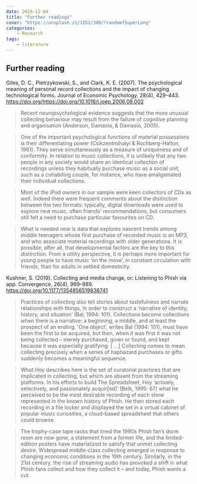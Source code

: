 ```yaml
---
date: 2020-12-04
title: "Further readings"
cover: "https://unsplash.it/1152/300/?random?SuperLong"
categories: 
    - Research
tags:
    - literature
---
```


## Further reading


Giles, D. C., Pietrzykowski, S., and Clark, K. E. (2007). The psychological meaning of personal record collections and the impact of changing technological forms. Journal of Economic Psychology, 28(4), 429–443. https://doi.org/https://doi.org/10.1016/j.joep.2006.08.002

> Recent neuropsychological evidence suggests that the more unusual collecting behaviour may result
from the failure of cognitive planning and organisation (Anderson, Damasio, & Damasio,
2005). 

> One of the important psychological functions of material possessions is their differentiating power (Csikzentmihalyi & Rochberg-Halton, 1981). They serve simultaneously
as a measure of uniqueness and of conformity. In relation to music collections, it is unlikely that any two people in any society would share an identical collection of recordings
unless they habitually purchase music as a social unit, such as a cohabiting couple, for
instance, who have amalgamated their individual collections.

> Most of the iPod owners in our sample were keen collectors of CDs as well. Indeed there
were frequent comments about the distinction between the two formats: typically, digital
downloads were used to explore new music, often friends’ recommendations, but consumers still felt a need to purchase particular favourites on CD. 

> What is needed now is data that explores nascent trends among middle teenagers whose
first purchase of recorded music is an MP3, and who associate material recordings with
older generations. It is possible, after all, that developmental factors are the key to this
distinction. From a utility perspective, it is perhaps more important for young people to
have music ‘on the move’, in constant circulation with friends, than for adults in settled
domesticity.

Kushner, S. (2019). Collecting and media change, or: Listening to Phish via app. Convergence, 26(4), 969–989. https://doi.org/10.1177/1354856519838741


>Practices of collecting also tell stories about tastefulness and narrate relationships with things,
in order to construct a ‘narrative of identity, history, and situation’ (Bal, 1994: 101). Collections
become collections when there is a narrative: a beginning, a middle, and at least the prospect of an
ending. ‘One object’, writes Bal (1994: 101),
must have been the first to be acquired, but then, when it was first it was not being collected – merely
purchased, given or found, and kept because it was especially gratifying. [ ...] Collecting comes to
mean collecting precisely when a series of haphazard purchases or gifts suddenly becomes a meaningful sequence.

>What Hoy describes here is the set of curatorial practices that are implicated in collecting, but
which are absent from the streaming platforms. In his efforts to build The Spreadsheet, Hoy
‘actively, selectively, and passionately acquir[ed]’ (Belk, 1995: 67) what he perceived to be the
most desirable recording of each show represented in the known history of Phish. He then stored
each recording in a file locker and displayed the set in a virtual cabinet of popular music curiosities,
a cloud-based spreadsheet that others could browse.

>The
trophy-case tape racks that lined the 1990s Phish fan’s dorm room are now gone, a statement from
a former life, and the limited-edition posters have materialized to satisfy that unmet collecting
desire. Widespread middle-class collecting emerged in response to changing economic conditions
in the 19th century. Similarly, in the 21st century, the rise of streaming audio has provoked a shift
in what Phish fans collect and how they collect it – and today, Phish wants a cut.